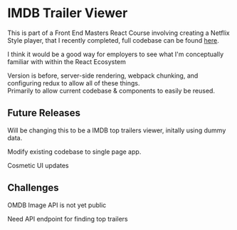# IMDB Trailer Viewer


This is part of a Front End Masters React Course involving creating a Netflix Style player, that I recently completed, full codebase can be found [here][gh-page]. 


I think it would be a good way for employers to see what I'm conceptually familiar with within the React Ecosystem


Version is before, server-side rendering, webpack chunking, and configuring redux to allow all of these things.  
Primarily to allow current codebase & components to easily be reused.


## Future Releases


Will be changing this to be a IMDB top trailers viewer, initally using dummy data. 


Modify existing codebase to single page app.


Cosmetic UI updates


## Challenges


OMDB Image API is not yet public


Need API endpoint for finding top trailers


[gh-page]: http://btholt.github.io/complete-intro-to-react/
